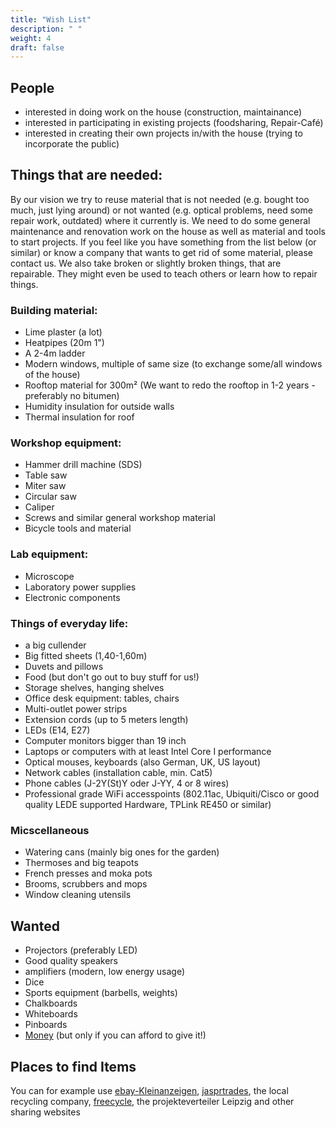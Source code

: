 ```yaml
---
title: "Wish List"
description: " "
weight: 4
draft: false
---
```


## People

- interested in doing work on the house (construction, maintainance)
- interested in participating in existing projects (foodsharing, Repair-Café)
- interested in creating their own projects in/with the house (trying to incorporate the public)

## Things that are needed:

By our vision we try to reuse material that is not needed (e.g. bought too much, just lying around) or not wanted (e.g. optical problems, need some repair work, outdated) where it currently is.
We need to do some general maintenance and renovation work on the house as well as material and tools to start projects.
If you feel like you have something from the list below (or similar) or know a company that wants to get rid of some material, please contact us.
We also take broken or slightly broken things, that are repairable.
They might even be used to teach others or learn how to repair things.

### Building material:

- Lime plaster (a lot)
- Heatpipes (20m 1")
- A 2-4m ladder
- Modern windows, multiple of same size (to exchange some/all windows of the house)
- Rooftop material for 300m² (We want to redo the rooftop in 1-2 years - preferably no bitumen)
- Humidity insulation for outside walls
- Thermal insulation for roof

### Workshop equipment:

- Hammer drill machine (SDS)
- Table saw
- Miter saw
- Circular saw
- Caliper
- Screws and similar general workshop material
- Bicycle tools and material

### Lab equipment:

- Microscope
- Laboratory power supplies
- Electronic components

### Things of everyday life:

 - a big cullender
 - Big fitted sheets (1,40-1,60m)
 - Duvets and pillows
 - Food (but don't go out to buy stuff for us!)
 - Storage shelves, hanging shelves
 - Office desk equipment: tables, chairs
 - Multi-outlet power strips
 - Extension cords (up to 5 meters length)
 - LEDs (E14, E27)
 - Computer monitors bigger than 19 inch
 - Laptops or computers with at least Intel Core I performance
 - Optical mouses, keyboards (also German, UK, US layout)
 - Network cables (installation cable, min. Cat5)
 - Phone cables (J-2Y(St)Y oder J-YY, 4 or 8 wires)
 - Professional grade WiFi accesspoints (802.11ac, Ubiquiti/Cisco or good quality LEDE supported Hardware, TPLink RE450 or similar)

### Micscellaneous

- Watering cans (mainly big ones for the garden)
- Thermoses and big teapots
- French presses and moka pots
- Brooms, scrubbers and mops
- Window cleaning utensils

## Wanted

- Projectors (preferably LED)
- Good quality speakers
- amplifiers (modern, low energy usage)
- Dice
- Sports equipment (barbells, weights)
- Chalkboards
- Whiteboards
- Pinboards
- [Money](../../contact) (but only if you can afford to give it!)

## Places to find Items

You can for example use [ebay-Kleinanzeigen](https://www.ebay-kleinanzeigen.de/), [jasprtrades](https://jasprtrades.com/), the local recycling company, [freecycle](https://www.freecycle.org/), the projekteverteiler Leipzig and other sharing websites
